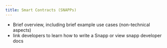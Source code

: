 ```yaml
---
title: Smart Contracts (SNAPPs)
---
```


- Brief overview, including brief example use cases (non-technical aspects) 
- link developers to learn how to write a Snapp or view snapp developer docs

